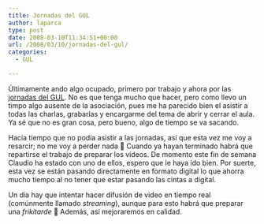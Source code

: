 ```yaml
---
title: Jornadas del GUL
author: laparca
type: post
date: 2008-03-10T11:34:51+00:00
url: /2008/03/10/jornadas-del-gul/
categories:
  - GUL

---
```

Últimamente ando algo ocupado, primero por trabajo y ahora por las <a href="http://cursos.gul.es/courses/view/6" title="Jornadas del GUL de marzo de 2008" target="_blank" rel="nofollow">jornadas del GUL</a>. No es que tenga mucho que hacer, pero como llevo un timpo algo ausente de la asociación, pues me ha parecido bien el asistir a todas las charlas, grabarlas y encargarme del tema de abrir y cerrar el aula. Ya sé que no es gran cosa, pero bueno, algo de tiempo se va sacando.

Hacía tiempo que no podía asistir a las jornadas, así que esta vez me voy a resarcir; no me voy a perder nada 🙂 Cuando ya hayan terminado habrá que repartirse el trabajo de preparar los vídeos. De momento este fin de semana Claudio ha estado con uno de ellos, espero que le haya ido bien. Por suerte, esta vez se están pasando directamente en formato digital lo que ahorra mucho tiempo al no tener que estar pasando las cintas a digital.

Un día hay que intentar hacer difusión de video en tiempo real (comúnmente llamado _streaming_), aunque para esto habrá que preparar una _frikitarde_ 🙂 Además, así mejoraremos en calidad.